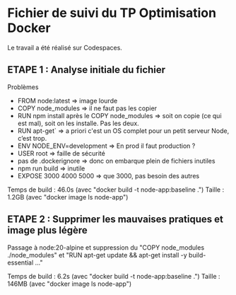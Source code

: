 # Fichier de suivi du TP Optimisation Docker 

Le travail a été réalisé sur Codespaces.

## ETAPE 1 : Analyse initiale du fichier

Problèmes                                                            
- FROM node:latest => image lourde
- COPY node_modules => il ne faut pas les copier
- RUN npm install après le COPY node_modules => soit on copie (ce qui est mal), soit on les installe. Pas les deux.
- RUN apt-get` => a priori c'est un OS complet pour un petit serveur Node, c’est trop.
- ENV NODE_ENV=development => En prod il faut production ?
- USER root => faille de sécurité   
- pas de .dockerignore => donc on embarque plein de fichiers inutiles
- npm run build => inutile 
- EXPOSE 3000 4000 5000 => que 3000, pas besoin des autres

Temps de build : 46.0s (avec "docker build -t node-app:baseline .")
Taille : 1.2GB (avec "docker image ls node-app")

## ETAPE 2 : Supprimer les mauvaises pratiques et image plus légère

Passage à node:20-alpine et suppression du "COPY node_modules ./node_modules" et "RUN apt-get update && apt-get install -y build-essential ..."

Temps de build : 6.2s (avec "docker build -t node-app:baseline .")
Taille : 146MB (avec "docker image ls node-app")
